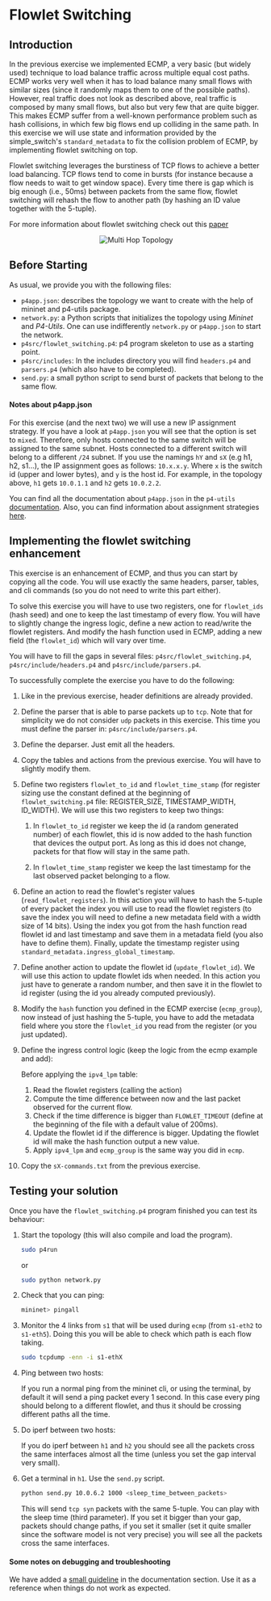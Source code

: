 # Flowlet Switching

## Introduction

In the previous exercise we implemented ECMP, a very basic (but widely used) technique to load balance traffic across multiple equal cost paths. ECMP works very well when it has to load balance many small flows with similar sizes (since it randomly maps them to one of the possible paths). However, real traffic does not look as described above, real traffic is composed by many small flows, but also but very few that are quite bigger. This makes ECMP suffer from a well-known performance problem such as hash collisions,
in which few big flows end up colliding in the same path. In this exercise we will use state and information provided by the simple_switch's `standard_metadata` to fix the collision problem of ECMP, by implementing flowlet switching on top.

Flowlet switching leverages the burstiness of TCP flows to achieve a better load balancing. TCP flows tend to come in bursts (for instance because a flow needs to wait to get window space). Every time there is gap which is big enough (i.e., 50ms) between packets from the same flow, flowlet switching will rehash the flow to another path (by hashing an ID value together with the 5-tuple).

For more information about flowlet switching check out this [paper](https://www.usenix.org/system/files/conference/nsdi17/nsdi17-vanini.pdf)

<p align="center">
<img src="images/multi_hop_topo.png" title="Multi Hop Topology"/>
<p/>


## Before Starting

As usual, we provide you with the following files:

- `p4app.json`: describes the topology we want to create with the help of mininet and p4-utils package.
- `network.py`: a Python scripts that initializes the topology using *Mininet* and *P4-Utils*. One can use indifferently `network.py` or `p4app.json` to start the network.
- `p4src/flowlet_switching.p4`: p4 program skeleton to use as a starting point.
- `p4src/includes`: In the includes directory you will find `headers.p4` and `parsers.p4` (which also have to be completed).
- `send.py`: a small python script to send burst of packets that belong to the same flow.

#### Notes about p4app.json

For this exercise (and the next two) we will use a new IP assignment strategy. If you have a look at `p4app.json` you will see that
the option is set to `mixed`. Therefore, only hosts connected to the same switch will be assigned to the same subnet. Hosts connected
to a different switch will belong to a different `/24` subnet. If you use the namings `hY` and `sX` (e.g h1, h2, s1...), the IP assignment
goes as follows: `10.x.x.y`. Where `x` is the switch id (upper and lower bytes), and `y` is the host id. For example, in the topology above,
`h1` gets `10.0.1.1` and `h2` gets `10.0.2.2`.

You can find all the documentation about `p4app.json` in the `p4-utils` [documentation](https://nsg-ethz.github.io/p4-utils/usage.html#json). Also, you can find information about assignment strategies [here](https://nsg-ethz.github.io/p4-utils/usage.html#automated-assignment-strategies).

## Implementing the flowlet switching enhancement

This exercise is an enhancement of ECMP, and thus you can start by copying all the code. You will use exactly the same headers,
parser, tables, and cli commands (so you do not need to write this part either).

To solve this exercise you will have to use two registers, one for `flowlet_ids` (hash seed) and one to keep the last timestamp of
every flow. You will have to slightly change the ingress logic, define a new action to read/write the flowlet registers. And modify
the hash function used in ECMP, adding a new field (the `flowlet_id`) which will vary over time.

You will have to fill the gaps in several files: `p4src/flowlet_switching.p4`, `p4src/include/headers.p4`
and `p4src/include/parsers.p4`.

To successfully complete the exercise you have to do the following:

1. Like in the previous exercise, header definitions are already provided.

2. Define the parser that is able to parse packets up to `tcp`. Note that for simplicity we do not consider `udp` packets
in this exercise. This time you must define the parser in: `p4src/include/parsers.p4`.

3. Define the deparser. Just emit all the headers.

4. Copy the tables and actions from the previous exercise. You will have to slightly modify them.

5. Define two registers `flowlet_to_id` and `flowlet_time_stamp` (for register sizing use the constant defined at the
beginning of `flowlet_switching.p4` file: REGISTER_SIZE, TIMESTAMP_WIDTH, ID_WIDTH). We will use this two registers to keep two things:

    1. In `flowlet_to_id` register we keep the id (a random generated number) of each flowlet, this id is now added to the
    hash function that devices the output port. As long as this id does not change, packets for that flow will stay in the same path.

    2. In `flowlet_time_stamp` register we keep the last timestamp for the last observed packet belonging to a flow.

6. Define an action to read the flowlet's register values (`read_flowlet_registers`). In this action you will have to hash the 5-tuple
of every packet the index you will use to read the flowlet registers (to save the index you will need to define a new metadata field with a
width size of 14 bits). Using the index you got from the hash function read flowlet id and last timestamp and save them in a metadata field (you
also have to define them). Finally, update the timestamp register using `standard_metadata.ingress_global_timestamp`.

7. Define another action to update the flowlet id (`update_flowlet_id`). We will use this action to update flowlet ids when needed.
In this action you just have to generate a random number, and then save it in the flowlet to id register (using the
id you already computed previously).

8. Modify the `hash` function you defined in the ECMP exercise (`ecmp_group`), now instead of just hashing the 5-tuple, you have to
add the metadata field where you store the `flowlet_id` you read from the register (or you just updated).

9. Define the ingress control logic (keep the logic from the ecmp example and add):

    Before applying the `ipv4_lpm` table:

    1. Read the flowlet registers (calling the action)
    2. Compute the time difference between now and the last packet observed for the current flow.
    3. Check if the time difference is bigger than `FLOWLET_TIMEOUT` (define at the beginning of the file with a default
    value of 200ms).
    4. Update the flowlet id if the difference is bigger. Updating the flowlet id will make the hash function output a new value.
    5. Apply `ipv4_lpm` and `ecmp_group` is the same way you did in `ecmp`.


10. Copy the `sX-commands.txt` from the previous exercise.

## Testing your solution

Once you have the `flowlet_switching.p4` program finished you can test its behaviour:

1. Start the topology (this will also compile and load the program).
   ```bash
   sudo p4run
   ```
   or
   ```bash
   sudo python network.py
   ```

2. Check that you can ping:

   ```bash
   mininet> pingall
   ```

3. Monitor the 4 links from `s1` that will be used during `ecmp` (from `s1-eth2` to `s1-eth5`). Doing this you will be able to check which path is each flow taking.

   ```bash
   sudo tcpdump -enn -i s1-ethX
   ```

4. Ping between two hosts:

   If you run a normal ping from the mininet cli, or using the terminal, by default it will send a ping packet every 1 second. In this
   case every ping should belong to a different flowlet, and thus it should be crossing different paths all the time.

5. Do iperf between two hosts:

   If you do iperf between `h1` and `h2` you should see all the packets cross the same interfaces almost
   all the time (unless you set the gap interval very small).


6. Get a terminal in `h1`. Use the `send.py` script.

   ```bash
   python send.py 10.0.6.2 1000 <sleep_time_between_packets>
   ```

   This will send `tcp syn` packets with the same 5-tuple. You can play with the sleep time (third parameter). If you set it bigger than your gap, packets should change
   paths, if you set it smaller (set it quite smaller since the software model is not very precise) you will see all the packets cross the same interfaces.

#### Some notes on debugging and troubleshooting

We have added a [small guideline](https://github.com/nsg-ethz/p4-learning/wiki/Debugging-and-Troubleshooting) in the documentation section. Use it as a reference when things do not work as
expected.



